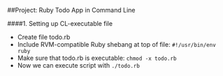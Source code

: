##Project: Ruby Todo App in Command Line

####1. Setting up CL-executable file
* Create file todo.rb
* Include RVM-compatible Ruby shebang at top of file: `#!/usr/bin/env ruby`
* Make sure that todo.rb is executable: `chmod -x todo.rb`
* Now we can execute script with `./todo.rb`
